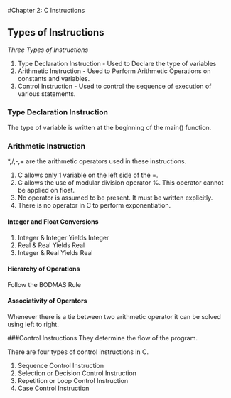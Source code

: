 #Chapter 2: C Instructions

## Types of Instructions

*Three Types of Instructions*
1. Type Declaration Instruction - Used to Declare the type of variables
2. Arithmetic Instruction - Used to Perform Arithmetic Operations on constants and variables.
3. Control Instruction - Used to control the sequence of execution of various statements.

### Type Declaration Instruction
The type of variable is written at the beginning of the main() function.

### Arithmetic Instruction
*,/,-,+ are the arithmetic operators used in these instructions.

1. C allows only 1 variable on the left side of the =.
2. C allows the use of modular division operator %. This operator cannot be applied on float.
3. No operator is assumed to be present. It must be written explicitly.
4. There is no operator in C to perform exponentiation.

#### Integer and Float Conversions

1. Integer & Integer Yields Integer
2. Real & Real Yields Real
3. Integer & Real Yields Real

#### Hierarchy of Operations 

Follow the BODMAS Rule

#### Associativity of Operators
Whenever there is a tie between two arithmetic operator it can be solved using left to right.

###Control Instructions
They determine the flow of the program.

There are four types of control instructions in C.
1. Sequence Control Instruction
2. Selection or Decision Control Instruction
3. Repetition or Loop Control Instruction
4. Case Control Instruction

